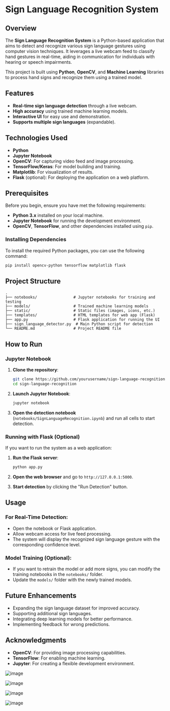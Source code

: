 # Sign Language Recognition System

## Overview

The **Sign Language Recognition System** is a Python-based application that aims to detect and recognize various sign language gestures using computer vision techniques. It leverages a live webcam feed to classify hand gestures in real-time, aiding in communication for individuals with hearing or speech impairments.

This project is built using **Python**, **OpenCV**, and **Machine Learning** libraries to process hand signs and recognize them using a trained model.

## Features

- **Real-time sign language detection** through a live webcam.
- **High accuracy** using trained machine learning models.
- **Interactive UI** for easy use and demonstration.
- **Supports multiple sign languages** (expandable).

## Technologies Used

- **Python**
- **Jupyter Notebook**
- **OpenCV**: For capturing video feed and image processing.
- **TensorFlow/Keras**: For model building and training.
- **Matplotlib**: For visualization of results.
- **Flask** (optional): For deploying the application on a web platform.

## Prerequisites

Before you begin, ensure you have met the following requirements:

- **Python 3.x** installed on your local machine.
- **Jupyter Notebook** for running the development environment.
- **OpenCV**, **TensorFlow**, and other dependencies installed using `pip`.

### Installing Dependencies

To install the required Python packages, you can use the following command:

```bash
pip install opencv-python tensorflow matplotlib flask
```

## Project Structure

```plaintext
.
├── notebooks/                # Jupyter notebooks for training and testing
├── models/                   # Trained machine learning models
├── static/                   # Static files (images, icons, etc.)
├── templates/                # HTML templates for web app (Flask)
├── app.py                    # Flask application for running the UI
├── sign_language_detector.py  # Main Python script for detection
└── README.md                 # Project README file
```

## How to Run

### Jupyter Notebook

1. **Clone the repository**:
   ```bash
   git clone https://github.com/yourusername/sign-language-recognition.git
   cd sign-language-recognition
   ```

2. **Launch Jupyter Notebook**:
   ```bash
   jupyter notebook
   ```

3. **Open the detection notebook** (`notebooks/SignLanguageRecognition.ipynb`) and run all cells to start detection.

### Running with Flask (Optional)

If you want to run the system as a web application:

1. **Run the Flask server**:
   ```bash
   python app.py
   ```

2. **Open the web browser** and go to `http://127.0.0.1:5000`.

3. **Start detection** by clicking the "Run Detection" button.

## Usage

### For Real-Time Detection:

- Open the notebook or Flask application.
- Allow webcam access for live feed processing.
- The system will display the recognized sign language gesture with the corresponding confidence level.

### Model Training (Optional):

- If you want to retrain the model or add more signs, you can modify the training notebooks in the `notebooks/` folder.
- Update the `models/` folder with the newly trained models.

## Future Enhancements

- Expanding the sign language dataset for improved accuracy.
- Supporting additional sign languages.
- Integrating deep learning models for better performance.
- Implementing feedback for wrong predictions.

## Acknowledgments

- **OpenCV**: For providing image processing capabilities.
- **TensorFlow**: For enabling machine learning.
- **Jupyter**: For creating a flexible development environment.


![image](https://github.com/user-attachments/assets/04df3088-ad5e-4eaa-b6a0-00c1810d154c)

![image](https://github.com/user-attachments/assets/dd99e02a-f0f2-4e5a-91d3-181ca6b33169)

![image](https://github.com/user-attachments/assets/48e89fb1-fff8-4953-b903-9fadb5653052)

![image](https://github.com/user-attachments/assets/7f9c570b-41f3-481b-8f53-0225d7859ac2)



